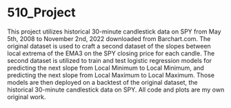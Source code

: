 # 510_Project

This project utilizes historical 30-minute candlestick data on SPY from May 5th, 2008 to November 2nd, 2022 downloaded from Barchart.com.
The original dataset is used to craft a second dataset of the slopes between local extrema of the EMA3 on the SPY closing price for each candle.
The second dataset is utilized to train and test logistic regression models for predicting the next slope from Local Minimum to Local Minimum,
and predicting the next slope from Local Maximum to Local Maximum.
Those models are then deployed on a backtest of the original dataset, the historical 30-minute candlestick data on SPY.
All code and plots are my own original work.
